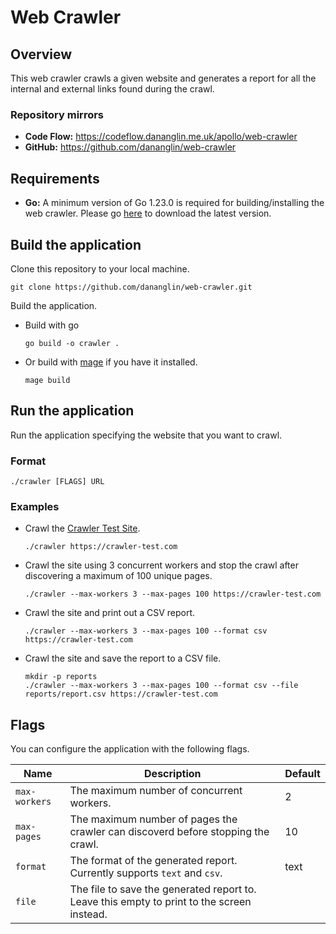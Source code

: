 # Web Crawler

## Overview

This web crawler crawls a given website and generates a report for all the internal and external links found during the crawl.

### Repository mirrors

- **Code Flow:** https://codeflow.dananglin.me.uk/apollo/web-crawler
- **GitHub:** https://github.com/dananglin/web-crawler

## Requirements

- **Go:** A minimum version of Go 1.23.0 is required for building/installing the web crawler. Please go [here](https://go.dev/dl/) to download the latest version.

## Build the application

Clone this repository to your local machine.
```
git clone https://github.com/dananglin/web-crawler.git
```

Build the application.

- Build with go
   ```
   go build -o crawler .
   ```
- Or build with [mage](https://magefile.org/) if you have it installed.
   ```
   mage build
   ```

## Run the application

Run the application specifying the website that you want to crawl.

### Format

`./crawler [FLAGS] URL`

### Examples

- Crawl the [Crawler Test Site](https://crawler-test.com).
  ```
  ./crawler https://crawler-test.com
  ```
- Crawl the site using 3 concurrent workers and stop the crawl after discovering a maximum of 100 unique pages.
   ```
   ./crawler --max-workers 3 --max-pages 100 https://crawler-test.com
   ```
- Crawl the site and print out a CSV report.
   ```
   ./crawler --max-workers 3 --max-pages 100 --format csv https://crawler-test.com
   ```
- Crawl the site and save the report to a CSV file.
   ```
   mkdir -p reports
   ./crawler --max-workers 3 --max-pages 100 --format csv --file reports/report.csv https://crawler-test.com
   ```

## Flags

You can configure the application with the following flags.

| Name | Description | Default |
|------|-------------|---------|
| `max-workers` | The maximum number of concurrent workers. | 2 |
| `max-pages` | The maximum number of pages the crawler can discoverd before stopping the crawl. | 10 |
| `format` | The format of the generated report.<br>Currently supports `text` and `csv`. | text |
| `file` | The file to save the generated report to.<br>Leave this empty to print to the screen instead. | |
